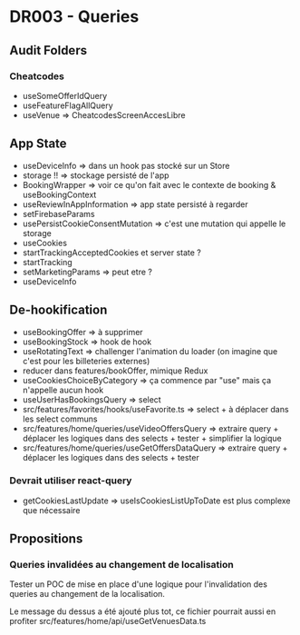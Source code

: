 # DR003 - Queries

## Audit Folders

### Cheatcodes

- useSomeOfferIdQuery
- useFeatureFlagAllQuery
- useVenue => CheatcodesScreenAccesLibre

## App State

- useDeviceInfo => dans un hook pas stocké sur un Store
- storage !! => stockage persisté de l'app
- BookingWrapper => voir ce qu'on fait avec le contexte de booking & useBookingContext
- useReviewInAppInformation => app state persisté à regarder
- setFirebaseParams
- usePersistCookieConsentMutation => c'est une mutation qui appelle le storage
- useCookies
- startTrackingAcceptedCookies et server state ?
- startTracking
- setMarketingParams => peut etre ?
- useDeviceInfo

## De-hookification

- useBookingOffer => à supprimer
- useBookingStock => hook de hook
- useRotatingText => challenger l'animation du loader (on imagine que c'est pour les billeteries externes)
- reducer dans features/bookOffer, mimique Redux
- useCookiesChoiceByCategory => ça commence par "use" mais ça n'appelle aucun hook
- useUserHasBookingsQuery => select
- src/features/favorites/hooks/useFavorite.ts => select + à déplacer dans les select communs
- src/features/home/queries/useVideoOffersQuery => extraire query + déplacer les logiques dans des selects + tester + simplifier la logique
- src/features/home/queries/useGetOffersDataQuery => extraire query + déplacer les logiques dans des selects + tester

### Devrait utiliser react-query

- getCookiesLastUpdate => useIsCookiesListUpToDate est plus complexe que nécessaire

## Propositions

### Queries invalidées au changement de localisation

Tester un POC de mise en place d'une logique pour l'invalidation des queries au changement de la localisation.

Le message du dessus a été ajouté plus tot, ce fichier pourrait aussi en profiter src/features/home/api/useGetVenuesData.ts
